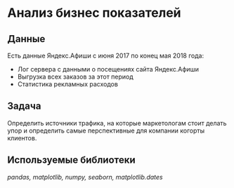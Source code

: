 # Анализ бизнес показателей



## Данные

Есть данные Яндекс.Афиши с июня 2017 по конец мая 2018 года:

- Лог сервера с данными о посещениях сайта Яндекс.Афиши
- Выгрузка всех заказов за этот период
- Статистика рекламных расходов

## Задача

Определить источники трафика, на которые маркетологам стоит делать упор и определить самые перспективные для компании когорты клиентов.

## Используемые библиотеки
*pandas, matplotlib, numpy, seaborn, matplotlib.dates*
